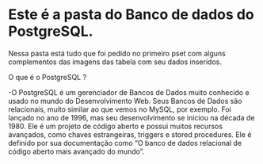 # Este é a pasta do Banco de dados do PostgreSQL.

Nessa pasta está tudo que foi pedido no primeiro pset com alguns complementos das imagens das tabela com seu dados inseridos.

O que é o PostgreSQL ?

-O PostgreSQL é um gerenciador de Bancos de Dados muito conhecido e usado no mundo do Desenvolvimento Web. Seus Bancos de Dados são relacionais, muito similar ao que vemos no MySQL, por exemplo. Foi lançado no ano de 1996, mas seu desenvolvimento se iniciou na década de 1980. Ele é um projeto de código aberto e possui muitos recursos avançados, como chaves estrangeiras, triggers e stored procedures. Ele é definido por sua documentação como “O banco de dados relacional de código aberto mais avançado do mundo”.


